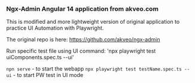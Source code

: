 ### Ngx-Admin Angular 14 application from akveo.com

This is modified and more lightweight version of original application to practice UI Automation with Playwright.

The original repo is here: https://github.com/akveo/ngx-admin

Run specific test file using UI command: 'npx playwright test uiComponents.spec.ts --ui'

`npn serve` - to start the webapp
`npx playwright test testName.spec.ts --ui` - to start PW test in UI mode
